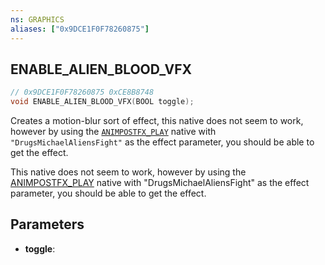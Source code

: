 ```yaml
---
ns: GRAPHICS
aliases: ["0x9DCE1F0F78260875"]
---
```

## ENABLE_ALIEN_BLOOD_VFX

```c
// 0x9DCE1F0F78260875 0xCE8B8748
void ENABLE_ALIEN_BLOOD_VFX(BOOL toggle);
```

Creates a motion-blur sort of effect, this native does not seem to work, however by using the [`ANIMPOSTFX_PLAY`](#_0x2206BF9A37B7F724) native with `"DrugsMichaelAliensFight"` as the effect parameter, you should be able to get the effect.


This native does not seem to work, however by using the [ANIMPOSTFX_PLAY](#_0x2206BF9A37B7F724) native with "DrugsMichaelAliensFight" as the effect parameter, you should be able to get the effect.



## Parameters
* **toggle**: 

